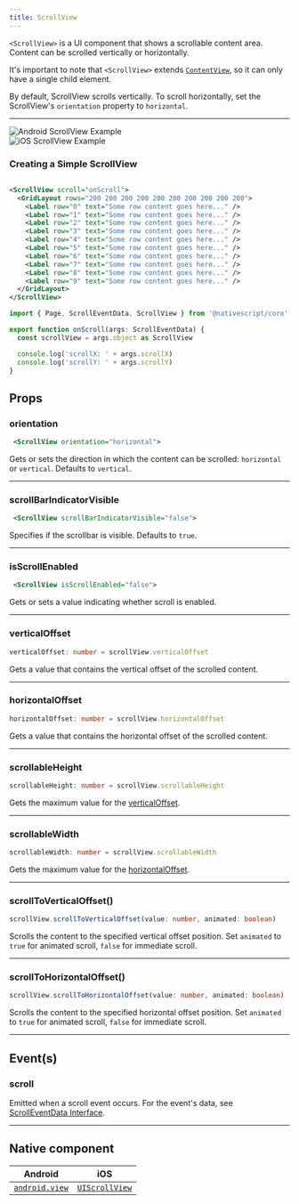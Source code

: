 ```yaml
---
title: ScrollView
---
```



`<ScrollView>` is a UI component that shows a scrollable content area. Content can be scrolled vertically or horizontally.

It's important to note that `<ScrollView>` extends [`ContentView`](https://docs.nativescript.org/api-reference/classes/contentview), so it can only have a single child element.

By default, ScrollView scrolls vertically. To scroll horizontally, set the ScrollView's `orientation` property to `horizontal`.

---
<div>
<div class="flex flex-wrap p-4 sm:p-8">
<div  class="w-full sm:w-1/2">
 <img  src="https://raw.githubusercontent.com/nativescript-vue/nativescript-vue-ui-tests/master/screenshots/android23/ScrollView.png" alt="Android ScrollView Example"/> 
</div>

<div  class="w-full sm:w-1/2 sm:pl-8">
<img alt="iOS ScrollView Example" src="https://raw.githubusercontent.com/nativescript-vue/nativescript-vue-ui-tests/master/screenshots/ios-simulator103iPhone6/ScrollView.png" />
</div>
</div>
</div>

### Creating a Simple ScrollView
<!-- /// flavor plain -->

```xml

<ScrollView scroll="onScroll">
  <GridLayout rows="200 200 200 200 200 200 200 200 200 200">
    <Label row="0" text="Some row content goes here..." />
    <Label row="1" text="Some row content goes here..." />
    <Label row="2" text="Some row content goes here..." />
    <Label row="3" text="Some row content goes here..." />
    <Label row="4" text="Some row content goes here..." />
    <Label row="5" text="Some row content goes here..." />
    <Label row="6" text="Some row content goes here..." />
    <Label row="7" text="Some row content goes here..." />
    <Label row="8" text="Some row content goes here..." />
    <Label row="9" text="Some row content goes here..." />
  </GridLayout>
</ScrollView>
```

```ts
import { Page, ScrollEventData, ScrollView } from '@nativescript/core'

export function onScroll(args: ScrollEventData) {
  const scrollView = args.object as ScrollView

  console.log('scrollX: ' + args.scrollX)
  console.log('scrollY: ' + args.scrollY)
}
```

<!-- ///

/// flavor angular 

```html
<ScrollView (scroll)="onScroll($event)">
  <GridLayout rows="200 200 200 200 200 200 200 200 200 200">
    <label row="0" text="Some row content goes here..."></label>
    <label row="1" text="Some row content goes here..."></label>
    <label row="2" text="Some row content goes here..."></label>
    <label row="3" text="Some row content goes here..."></label>
    <label row="4" text="Some row content goes here..."></label>
    <label row="5" text="Some row content goes here..."></label>
    <label row="6" text="Some row content goes here..."></label>
    <label row="7" text="Some row content goes here..."></label>
    <label row="8" text="Some row content goes here..."></label>
    <label row="9" text="Some row content goes here..."></label>
  </GridLayout>
</ScrollView>
```

```ts
import { Component } from '@angular/core'
import { ScrollView, ScrollEventData } from '@nativescript/core'

@Component({
  moduleId: module.id,
  templateUrl: './tips-and-tricks.component.html'
})
export class TipsAndTricksComponent {
  onScroll(args: ScrollEventData) {
    const scrollView = args.object as ScrollView

    console.log('scrollX: ' + args.scrollX)
    console.log('scrollY: ' + args.scrollY)
  }
}
```

///

/// flavor vue

```html
<ScrollView orientation="horizontal">
  <StackLayout orientation="horizontal">
    <label text="this" />
    <label text="text" />
    <label text="scrolls" />
    <label text="horizontally" />
    <label text="if necessary" />
  </StackLayout>
</ScrollView>
```

///

/// flavor svelte

```html
<scrollView orientation="horizontal">
  <stackLayout orientation="horizontal">
    <label text="this" />
    <label text="text" />
    <label text="scrolls" />
    <label text="horizontally" />
    <label text="if necessary" />
  </stackLayout>
</scrollView>
```

///

/// flavor react

```html
<scrollView orientation="horizontal">
  <stackLayout orientation="horizontal">
    <label text="this" />
    <label text="text" />
    <label text="scrolls" />
    <label text="horizontally" />
    <label text="if necessary" />
  </stackLayout>
</scrollView>
```

///
-->

## Props
### orientation
```xml
 <ScrollView orientation="horizontal">
``` 
Gets or sets the direction in which the content can be scrolled: `horizontal` or `vertical`. Defaults to `vertical`. 

---
### scrollBarIndicatorVisible
```xml
 <ScrollView scrollBarIndicatorVisible="false">
```
Specifies if the scrollbar is visible. Defaults to `true`. 

---
### isScrollEnabled
```xml
 <ScrollView isScrollEnabled="false">
```
Gets or sets a value indicating whether scroll is enabled.

---
### verticalOffset
```ts
verticalOffset: number = scrollView.verticalOffset
```
Gets a value that contains the vertical offset of the scrolled content.

---
### horizontalOffset
```ts
horizontalOffset: number = scrollView.horizontalOffset
```
Gets a value that contains the horizontal offset of the scrolled content.

---
### scrollableHeight
```ts
scrollableHeight: number = scrollView.scrollableHeight
```
Gets the maximum value for the [verticalOffset](#verticaloffset).

---
### scrollableWidth
```ts
scrollableWidth: number = scrollView.scrollableWidth
```
Gets the maximum value for the [horizontalOffset](#horizontaloffset).

---
### scrollToVerticalOffset()
```ts
scrollView.scrollToVerticalOffset(value: number, animated: boolean)
```
Scrolls the content to the specified vertical offset position. Set `animated` to `true` for animated scroll, `false` for immediate scroll.

---
### scrollToHorizontalOffset()
```ts
scrollView.scrollToHorizontalOffset(value: number, animated: boolean)
```
Scrolls the content to the specified horizontal offset position.  Set `animated` to `true` for animated scroll, `false` for immediate scroll.

---

## Event(s)
### scroll
Emitted when a scroll event occurs. For the event's data, see [ScrollEventData Interface](https://docs.nativescript.org/api-reference/interfaces/scrolleventdata).

---

## Native component

| Android                                                                          | iOS                                                                            |
| -------------------------------------------------------------------------------- | ------------------------------------------------------------------------------ |
| [`android.view`](https://developer.android.com/reference/android/view/View.html) | [`UIScrollView`](https://developer.apple.com/documentation/uikit/uiscrollview) |




